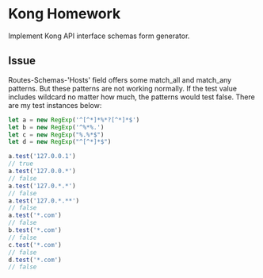 # Kong Homework

Implement Kong API interface schemas form generator.

## Issue

Routes-Schemas-'Hosts' field offers some match_all and match_any patterns. But these patterns are not working normally. If the test value includes wildcard no matter how much, the patterns would test false. There are my test instances below:

```js
let a = new RegExp('^[^*]*%*?[^*]*$')
let b = new RegExp('^%*%.')
let c = new RegExp("%.%*$")
let d = new RegExp("^[^*]*$")

a.test('127.0.0.1')
// true
a.test('127.0.0.*')
// false
a.test('127.0.*.*')
// false
a.test('127.0.*.**')
// false
a.test('*.com')
// false
b.test('*.com')
// false
c.test('*.com')
// false
d.test('*.com')
// false
```
